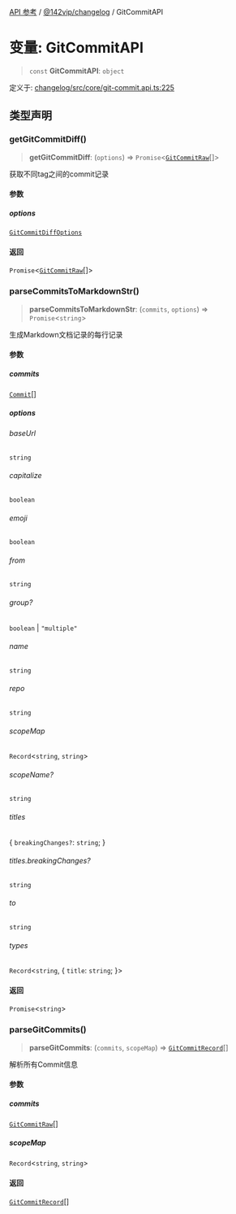 [API 参考](../../../packages.md) / [@142vip/changelog](../index.md) / GitCommitAPI

# 变量: GitCommitAPI

> `const` **GitCommitAPI**: `object`

定义于: [changelog/src/core/git-commit.api.ts:225](https://github.com/142vip/core-x/blob/293ce1057e8ca17514533d1e98d7acd05ef45b34/packages/changelog/src/core/git-commit.api.ts#L225)

## 类型声明

### getGitCommitDiff()

> **getGitCommitDiff**: (`options`) => `Promise`\<[`GitCommitRaw`](../interfaces/GitCommitRaw.md)[]\>

获取不同tag之间的commit记录

#### 参数

##### options

[`GitCommitDiffOptions`](../interfaces/GitCommitDiffOptions.md)

#### 返回

`Promise`\<[`GitCommitRaw`](../interfaces/GitCommitRaw.md)[]\>

### parseCommitsToMarkdownStr()

> **parseCommitsToMarkdownStr**: (`commits`, `options`) => `Promise`\<`string`\>

生成Markdown文档记录的每行记录

#### 参数

##### commits

[`Commit`](../interfaces/Commit.md)[]

##### options

###### baseUrl

`string`

###### capitalize

`boolean`

###### emoji

`boolean`

###### from

`string`

###### group?

`boolean` \| `"multiple"`

###### name

`string`

###### repo

`string`

###### scopeMap

`Record`\<`string`, `string`\>

###### scopeName?

`string`

###### titles

\{ `breakingChanges?`: `string`; \}

###### titles.breakingChanges?

`string`

###### to

`string`

###### types

`Record`\<`string`, \{ `title`: `string`; \}\>

#### 返回

`Promise`\<`string`\>

### parseGitCommits()

> **parseGitCommits**: (`commits`, `scopeMap`) => [`GitCommitRecord`](../interfaces/GitCommitRecord.md)[]

解析所有Commit信息

#### 参数

##### commits

[`GitCommitRaw`](../interfaces/GitCommitRaw.md)[]

##### scopeMap

`Record`\<`string`, `string`\>

#### 返回

[`GitCommitRecord`](../interfaces/GitCommitRecord.md)[]
